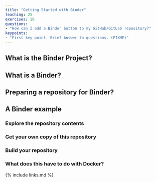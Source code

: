 ```yaml
---
title: "Getting Started with Binder"
teaching: 25
exercises: 10
questions:
- "How can I add a Binder button to my GitHub/GitLab repository?"
keypoints:
- "First key point. Brief Answer to questions. (FIXME)"
---
```


## What is the Binder Project?

## What is a Binder?

## Preparing a repository for Binder?

## A Binder example

### Explore the repository contents

### Get your own copy of this repository

### Build your repository

### What does this have to do with Docker?

{% include links.md %}

